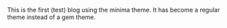 This is the first (test) blog using the minima theme. It has become a regular theme instead of a gem theme. 

